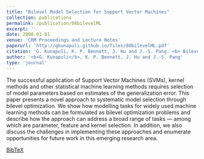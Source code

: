 ```yaml
---
title: "Bilevel Model Selection for Support Vector Machines"
collection: publications
permalink: /publication/08bilevelML
excerpt: ''
date: 2008-01-01
venue: 'CRM Proceedings and Lecture Notes'
paperurl: 'http://gkunapuli.github.io/files/08bilevelML.pdf'
citation: 'G. Kunapuli, K. P. Bennett, J. Hu and J.-S. Pang. <b> Bilevel Model Selection for Support Vector Machines </b> <i>CRM Proceedings and Lecture Notes</i>. Volume 45 (2008), pp. 129-158. American Mathematical Society. Pierre Hansen and Panos Pardolos, Editors.'
author: '<b>G. Kunapuli</b>, K. P. Bennett, J. Hu and J.-S. Pang'
type: 'journal'
---
```

The successful application of Support Vector Machines (SVMs), kernel methods and other statistical machine learning methods requires selection of model parameters based on estimates of the generalization error. This paper presents a novel approach to systematic model selection through bilevel optimization. We show how modelling tasks for widely used machine learning methods can be formulated as bilevel optimization problems and describe how the approach can address a broad range of tasks — among which are parameter, feature and kernel selection. In addition, we also discuss the challenges in implementing these approaches and enumerate opportunities for future work in this emerging research area.

[BibTeX](http://gkunapuli.github.io/files/08bilevelML.bib)
